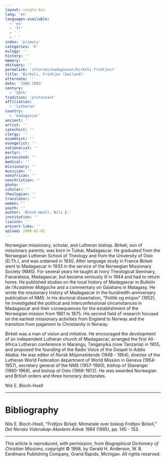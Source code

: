 ```yaml
---
layout: single-bio
lang: 'en'
languages-available:
  - 'en'
  - 'fr'
  - ' '
  - ' '
index: 'primary'
categories: 'b'
eulogy: ''
history: ''
memory: ''
obituary: ''
permalink: '/stories/madagascar/birkeli-fridtjov/'
title: 'Birkeli, Fridtjov (Søiland)'
alternate: ''
date: '1906-1983'
century:
  - '20th'
tradition: 'protestant'
affiliation:
  - 'lutheran'
country:
  - 'madagascar'
ancient: ''
artist: ''
catechist: ''
clergy: ''
ecumenist: ''
evangelist: ''
nationalist: ''
martyr: ''
persecuted: ''
medical: ''
missionary: ''
musician: ''
nonafrican: ''
nonchristian: ''
photo: ''
scholar: ''
theologian: ''
translator: ''
women: ''
youth: ''
author: 'Bloch-Hoell, Nils E.'
institution: ''
liaison: ''
project-luke: ''
upload: 2000-01-01
---
```



Norwegian missionary, scholar, and Lutheran bishop. Birkeli, son of missionary parents, was born in Tulear, Madagascar. He graduated from the Norwegian Lutheran School of Theology and from the University of Oslo (D.Th.), and was ordained in 1930. After language study in France Birkeli went to Madagascar in 1933 in the service of the Norwegian Missionary Society (NMS). For several years he taught at Ivory Theological Seminary, Fianaratsoa, Madagascar, but became seriously ill in 1944 and had to return home. He published studies on the local history of Madagascar in *Bulletin de l'Académie Malgache* and a commentary on Galatians in Malagasy. He wrote the missionary history of Madagascar in the hundredth-anniversary publication of NMS. In his doctoral dissertation, "Politik og misjon" (1952), he investigated the political and interconfessional circumstances in Madagascar and their consequences for the establishment of the Norwegian mission from 1861 to 1875. His second field of research focused on the earliest missionary activities from England to Norway and the transition from paganism to Christianity in Norway.

Birkeli was a man of vision and initiative. He encouraged the development of an independent Lutheran church of Madagascar, arranged the first All-Africa Lutheran conference in Marangu, Tanganyika (now Tanzania) in 1955, and proposed the founding of the Radio Voice of the Gospel in Addis Ababa. He was editor of *Norsk Misjonstidende* (1948 - 1954), director of the Lutheran World Federation department of World Mission in Geneva (1954-1957), secretary general of the NMS (1957-1960), bishop of Stavanger (1960-1968), and bishop of Oslo (1968-1972). He was awarded Norwegian and British orders and three honorary doctorates.

Nils E. Bloch-Hoell

---

# Bibliography

Nils E. Bloch-Hoell, "Fridtjov Birkeli: Minnetale over biskop Fridtjov Birkeli," *Det Norske Videnskap-Akademi &Aring;rbok 1984* (1985), pp. 145 - 153.

---

This article is reproduced, with permission, from *Biographical Dictionary of Christian Missions*,   copyright &copy; 1998, by Gerald H. Anderson, W. B. Eerdmans Publishing Company, Grand Rapids, Michigan.  All rights reserved.